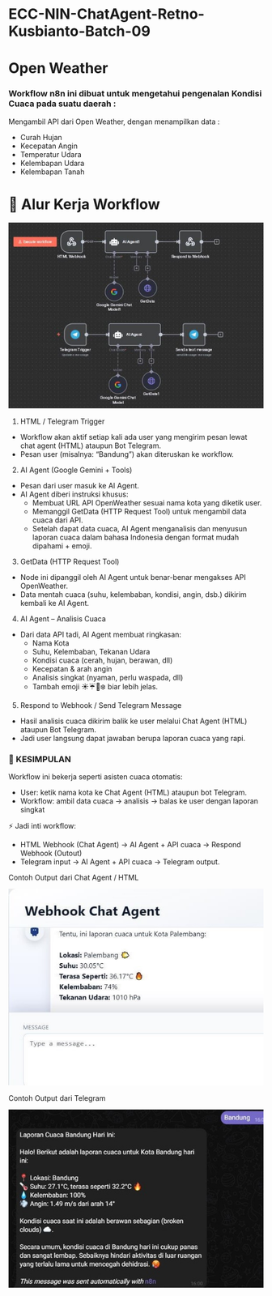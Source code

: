 # ECC-NIN-ChatAgent-Retno-Kusbianto-Batch-09
# Open Weather
### Workflow n8n ini dibuat untuk mengetahui pengenalan Kondisi Cuaca pada suatu daerah :
Mengambil API dari Open Weather, dengan menampilkan data :
- Curah Hujan
- Kecepatan Angin
- Temperatur Udara
- Kelembapan Udara
- Kelembapan Tanah

# 🔄 Alur Kerja Workflow
![Opend Weather Worflow](https://github.com/retno-kusbianto/ECC-NIN-ChatAgent-Retno-Kusbianto-Batch-09/blob/main/Folder/Workflow.JPG)

1. HTML / Telegram Trigger
  - Workflow akan aktif setiap kali ada user yang mengirim pesan lewat chat agent (HTML) ataupun Bot Telegram.
  - Pesan user (misalnya: “Bandung”) akan diteruskan ke workflow.
  
2. AI Agent (Google Gemini + Tools)
  - Pesan dari user masuk ke AI Agent.
  - AI Agent diberi instruksi khusus:
    - Membuat URL API OpenWeather sesuai nama kota yang diketik user.
    - Memanggil GetData (HTTP Request Tool) untuk mengambil data cuaca dari API.
    - Setelah dapat data cuaca, AI Agent menganalisis dan menyusun laporan cuaca dalam bahasa Indonesia dengan format mudah dipahami + emoji.

3. GetData (HTTP Request Tool)
  - Node ini dipanggil oleh AI Agent untuk benar-benar mengakses API OpenWeather.
  - Data mentah cuaca (suhu, kelembaban, kondisi, angin, dsb.) dikirim kembali ke AI Agent.

4. AI Agent – Analisis Cuaca
  - Dari data API tadi, AI Agent membuat ringkasan:
    - Nama Kota
    - Suhu, Kelembaban, Tekanan Udara
    - Kondisi cuaca (cerah, hujan, berawan, dll)
    - Kecepatan & arah angin
    - Analisis singkat (nyaman, perlu waspada, dll)
    - Tambah emoji ☀️☔💨❄️ biar lebih jelas.
   
5. Respond to Webhook / Send Telegram Message
  - Hasil analisis cuaca dikirim balik ke user melalui Chat Agent (HTML) ataupun Bot Telegram.
  - Jadi user langsung dapat jawaban berupa laporan cuaca yang rapi.

### 📌 KESIMPULAN
Workflow ini bekerja seperti asisten cuaca otomatis:
- User: ketik nama kota ke Chat Agent (HTML) ataupun bot Telegram.
- Workflow: ambil data cuaca → analisis → balas ke user dengan laporan singkat

⚡ Jadi inti workflow:
- HTML Webhook (Chat Agent) → AI Agent + API cuaca → Respond Webhook (Outout)
- Telegram input → AI Agent + API cuaca → Telegram output.

Contoh Output dari Chat Agent / HTML

![Output Keadaan Cuaca_Lewat_Chat_Agent_HTML](https://github.com/retno-kusbianto/ECC-NIN-ChatAgent-Retno-Kusbianto-Batch-09/blob/main/Folder/Output%20Chat%20Agent.JPG)

Contoh Output dari Telegram

![Output Keadaan Cuaca_Lewat_Telegram](https://github.com/retno-kusbianto/ECC-NIN-ChatAgent-Retno-Kusbianto-Batch-09/blob/main/Folder/Output_Telegram.JPG)
